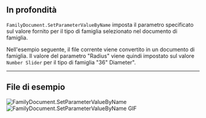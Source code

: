 ## In profondità
`FamilyDocument.SetParameterValueByName` imposta il parametro specificato sul valore fornito per il tipo di famiglia selezionato nel documento di famiglia.

Nell'esempio seguente, il file corrente viene convertito in un documento di famiglia. Il valore del parametro "Radius" viene quindi impostato sul valore `Number Slider` per il tipo di famiglia "36" Diameter".
___
## File di esempio

![FamilyDocument.SetParameterValueByName](./Revit.Application.FamilyDocument.SetParameterValueByName_img.jpg)
![FamilyDocument.SetParameterValueByName GIF](./Revit.Application.FamilyDocument.SetParameterValueByName_img2.gif)
